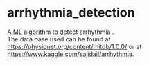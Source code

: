 # arrhythmia_detection
A ML algorithm to detect arrhythmia .  
The data base used can be found at https://physionet.org/content/mitdb/1.0.0/ or at https://www.kaggle.com/sajidail/arrhythmia.
